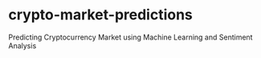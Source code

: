 # crypto-market-predictions
Predicting Cryptocurrency Market using Machine Learning and Sentiment Analysis
